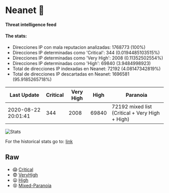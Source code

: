 # Neanet :hocho:
#### Threat intelligence feed
#### The stats:

- Direcciones IP con mala reputacion analizadas: 1768773 (100%)
- Direcciones IP determinadas como 'Critical':  344 (0.0194485103515%)
- Direcciones IP determinadas como 'Very High':  2008 (0.11352502554%)
- Direcciones IP determinadas como 'High':  69840 (3.9484998923)
- Total de direcciones IP indexadas en Neanet:  72192 (4.08147342819%)
- Total de direcciones IP descartadas en Neanet:  1696581 (95.9185265718%)

| Last Update | Critical | Very High | High | Paranoia |
| --- | --- | --- | --- | --- |
| 2020-08-22 20:01:41 | 344 | 2008 | 69840 | 72192 mixed list (Critical + Very High + High)|

![Stats](https://docs.google.com/spreadsheets/d/e/2PACX-1vSnaNMIXVabIpDJjufMlzH7poXnshF3mgd8Is1g9ytUEzVsP5my4Trn8f-xkoLLQ38xpL3HtmUexLo6/pubchart?oid=501124687&format=image)

For the historical stats go to: [link](/stats.csv)
## Raw
- :scream: [Critical](https://raw.githubusercontent.com/JavaGarcia/Neanet/master/blacklists/neanet_critical.txt)
- :fearful: [VeryHigh](https://raw.githubusercontent.com/JavaGarcia/Neanet/master/blacklists/neanet_veryHigh.txtt)
- :frowning: [High](https://raw.githubusercontent.com/JavaGarcia/Neanet/master/blacklists/neanet_high.txt)
- :dizzy_face: [Mixed-Paranoia](https://raw.githubusercontent.com/JavaGarcia/Neanet/master/blacklists/neanet_all.txt)






















































































































































































































































































































































































